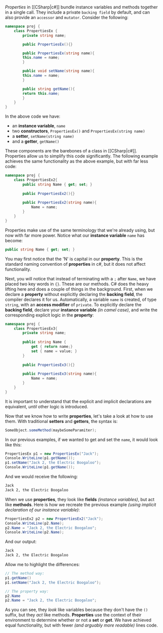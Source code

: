 _Properties_ in [[CSharp|c#]] bundle instance variables and methods together in a single call. They include a private `backing field` by default, and can also provide an `accessor` and `mutator`. Consider the following:
```csharp
namespace proj {
	class PropertiesEx {
		private string name;

		public PropertiesEx(){}

		public PropertiesEx(string name){
		this.name = name;
		}

		public void setName(string name){
		this.name = name;
		}

		public string getName(){
		return this.name;
		}
	}
}
```
In the above code we have:
- an **instance variable**, `name`
- two **constructors**, `PropertiesEx()` and `PropertiesEx(string name)`
- a **setter**, `setName(string name)`
- and a **getter**, `getName()`

These components are the barebones of a class in [[CSharp|c#]]. Properties allow us to simplify this code significantly. The following example achieves the same functionality as the above example, but with far less code:
```csharp
namespace proj {
	class PropertiesEx2{
		public string Name { get; set; }
			
		public PropertiesEx2(){}
		
		public PropertiesEx2(string name){
			Name = name;
		}
	}
}
```

Properties make use of the same terminology that we're already using, but now with far more power. Notice what our **instance variable** `name` has become: 
```csharp
public string Name { get; set; }
```

You may first notice that the 'N' is capital in our **property**. This is the standard naming convention of **properties** in c#, but it does not affect functionality. 

Next, you will notice that instead of terminating with a `;` after `Name`, we have placed two key words in `{}`. These are our methods. C# does the heavy lifting here and does a couple of things in the background. First, when we declare a **property** without explicitly declaring the **backing field**, the compiler declares it for us. Automatically, a variable `name` is created, of type `string`, with an **access modifier** of `private`. To explicitly declare the **backing field**, declare your **instance variable** _(in camel case)_, and write the corresponding explicit logic in the **property**:
```csharp
namespace proj {
	class PropertiesEx3{
		private string name;
		
		public string Name { 
			get { return name;}
			set { name = value; }
		}
			
		public PropertiesEx3(){}
		
		public PropertiesEx3(string name){
			Name = name;
		}
	}
}
```
It is important to understand that the explicit and implicit declarations are equivalent, _until_ other logic is introduced. 

Now that we know how to write **properties**, let's take a look at how to use them. With traditional **setters** and **getters**, the syntax is:
```csharp
SomeObject.someMethod(maybeSomeParamiter);
```
In our previous examples, if we wanted to get and set the `name`, it would look like this:
```csharp
PropertiesEx p1 = new PropertiesEx("Jack");
Console.WriteLine(p1.getName());
p1.setName("Jack 2, the Electric Boogaloo");
Console.WriteLine(p1.getName());
```
And we would receive the following:
```txt
Jack
Jack 2, the Electric Boogaloo
```
When we use **properties**, they look like **fields** _(instance variables)_, but act like **methods**. Here is how we recreate the previous example _(using implicit declaration of our instance variable)_:
```csharp
PropertiesEx2 p2 = new PropertiesEx2("Jack");
Console.WriteLine(p2.Name);
p2.Name = "Jack 2, the Electric Boogaloo";
Console.WriteLine(p2.Name);
```
And our output:
```txt
Jack
Jack 2, the Electric Boogaloo
```
Allow me to highlight the differences:
```csharp 
// The method way:
p1.getName()
p1.setName("Jack 2, the Electric Boogaloo");

// The property way:
p2.Name
p2.Name = "Jack 2, the Electric Boogaloo";
```
As you can see, they _look_ like variables because they don't have the `()` suffix, but they _act_ like methods. **Properties** use the context of their environment to determine whether or not a **set** or **get**. We have achieved equal functionality, but with fewer _(and arguably more readable)_ lines code.